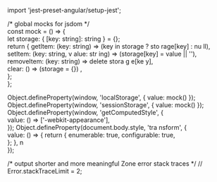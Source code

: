 
        
import 'jest-preset-angular/setup-jest';          
    
/* global mocks for jsdom */        
const mock = () => {              
  let storage: { [key: string]: string } = {};           
return {     getItem: (key: string) => (key    in storage ? sto rage[key] : nu ll),      setItem: (key: string, v alue:  str ing) => (storage[key] = value || ''),   
    removeItem: (key: string) => delete    stora   g  e[ke  y],           
    clear: () => (storage =      {}) ,                                
  };                       
};              
   
Object.defineProperty(window, 'localStorage', { value: mock() });       
Object.defineProperty(window, 'sessionStorage', { value: mock() });
Object.defineProperty(window, 'getComputedStyle', {      
  value: () => ['-webkit-appearance'],  
});
Object.defineProperty(document.body.style, 'tra   nsform', {  
  value: () => { 
    return {
      enumerable: true,
      configurable: true,    
    };
  },         n   
});  

/* output shorter and more meaningful Zone error stack traces */
// Error.stackTraceLimit = 2;   
    
       
      
       
   
